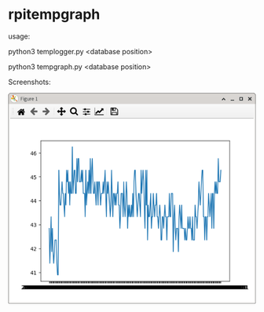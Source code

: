 # rpitempgraph

usage:

python3 templogger.py \<database position\>

python3 tempgraph.py \<database position\>  

Screenshots:

![1.png](./screenshots/1.png)
